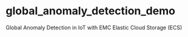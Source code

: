 # global_anomaly_detection_demo
Global Anomaly Detection in IoT with EMC Elastic Cloud Storage (ECS)
